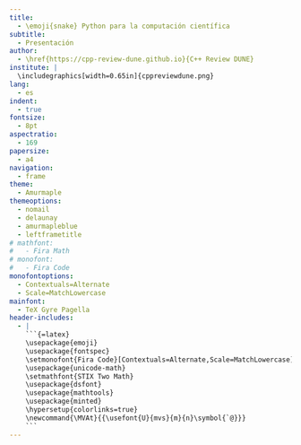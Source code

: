 ```yaml
---
title:
  - \emoji{snake} Python para la computación científica
subtitle:
  - Presentación
author:
  - \href{https://cpp-review-dune.github.io}{C++ Review DUNE}
institute: |
  \includegraphics[width=0.65in]{cppreviewdune.png}
lang:
  - es
indent:
  - true
fontsize:
  - 8pt
aspectratio:
  - 169
papersize:
  - a4
navigation:
  - frame
theme:
  - Amurmaple
themeoptions:
  - nomail
  - delaunay
  - amurmapleblue
  - leftframetitle
# mathfont:
#   - Fira Math
# monofont:
#   - Fira Code
monofontoptions:
  - Contextuals=Alternate
  - Scale=MatchLowercase
mainfont:
  - TeX Gyre Pagella
header-includes:
  - |
    ```{=latex}
    \usepackage{emoji}
    \usepackage{fontspec}
    \setmonofont{Fira Code}[Contextuals=Alternate,Scale=MatchLowercase]
    \usepackage{unicode-math}
    \setmathfont{STIX Two Math}
    \usepackage{dsfont}
    \usepackage{mathtools}
    \usepackage{minted}
    \hypersetup{colorlinks=true}
    \newcommand{\MVAt}{{\usefont{U}{mvs}{m}{n}\symbol{`@}}}
    ```
---
```

